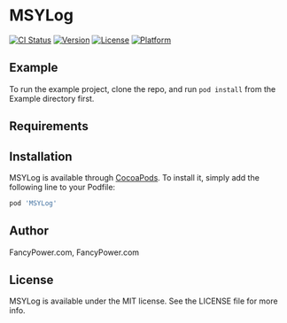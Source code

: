 # MSYLog

[![CI Status](https://img.shields.io/travis/FancyPower.com/MSYLog.svg?style=flat)](https://travis-ci.org/FancyPower.com/MSYLog)
[![Version](https://img.shields.io/cocoapods/v/MSYLog.svg?style=flat)](https://cocoapods.org/pods/MSYLog)
[![License](https://img.shields.io/cocoapods/l/MSYLog.svg?style=flat)](https://cocoapods.org/pods/MSYLog)
[![Platform](https://img.shields.io/cocoapods/p/MSYLog.svg?style=flat)](https://cocoapods.org/pods/MSYLog)

## Example

To run the example project, clone the repo, and run `pod install` from the Example directory first.

## Requirements

## Installation

MSYLog is available through [CocoaPods](https://cocoapods.org). To install
it, simply add the following line to your Podfile:

```ruby
pod 'MSYLog'
```

## Author

FancyPower.com, FancyPower.com

## License

MSYLog is available under the MIT license. See the LICENSE file for more info.
